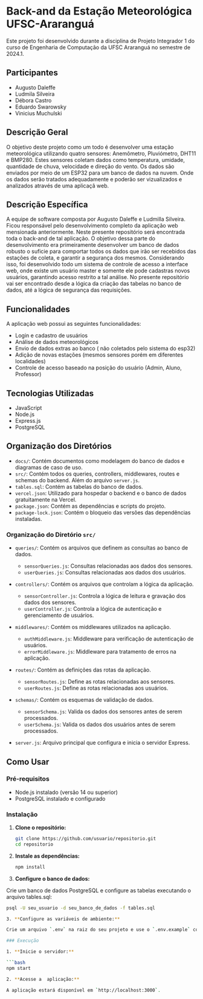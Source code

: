 # Back-and da Estação Meteorológica UFSC-Araranguá

Este projeto foi desenvolvido durante a disciplina de Projeto Integrador 1 do curso de Engenharia de Computação da UFSC Araranguá no semestre de 2024.1. 

## Participantes

- Augusto Daleffe
- Ludmila Silveira
- Débora Castro
- Eduardo Swarowsky
- Vinicius Muchulski

## Descrição Geral

O objetivo deste projeto como um todo é desenvolver uma estação meteorológica utilizando quatro sensores: Anemômetro, Pluviómetro, DHT11 e BMP280. Estes sensores coletam dados como temperatura, umidade, quantidade de chuva, velocidade e direção do vento. Os dados são enviados por meio de um ESP32 para um banco de dados na nuvem. Onde os dados serão tratados adequadamente e poderão ser vizualizados e analizados através de uma aplicaçã web.

## Descrição Específica

A equipe de software composta por Augusto Daleffe e Ludmilla Silveira. Ficou responsável pelo desenvolvimento completo da aplicação web mensionada anteriormente. Neste presente repositório será encontrada toda o back-and de tal aplicação.
O objetivo dessa parte do desenvolvimento era primeiramente desenvolver um banco de dados robusto o suficie para comportar todos os dados que irão ser recebidos das estações de coleta, e garantir a segurança dos mesmos. 
Considerando isso, foi desenvolvido todo um sistema de controle de acesso a interface web, onde existe um usuário master e somente ele pode cadastras novos usuários, garantindo acesso restrito a tal análise.
No presente repositório vai ser encontrado desde a lógica da criação das tabelas no banco de dados, até a lógica de segurança das requisições. 

## Funcionalidades

A aplicação web possui as seguintes funcionalidades:

- Login e cadastro de usuários
- Análise de dados meteorológicos
- Envio de dados extras ao banco ( não coletados pelo sistema do esp32)
- Adição de novas estações (mesmos sensores porém em diferentes localidades)
- Controle de acesso baseado na posição do usuário (Admin, Aluno, Professor)

## Tecnologias Utilizadas

- JavaScript
- Node.js
- Express.js
- PostgreSQL

## Organização dos Diretórios

- `docs/`: Contém documentos como modelagem do banco de dados e diagramas de caso de uso.
- `src/`: Contém todos os queries, controllers, middlewares, routes e schemas do backend. Além do arquivo `server.js`.
- `tables.sql`: Contém as tabelas do banco de dados.
- `vercel.json`: Utilizado para hospedar o backend e o banco de dados gratuitamente na Vercel.
- `package.json`: Contém as dependências e scripts do projeto.
- `package-lock.json`: Contém o bloqueio das versões das dependências instaladas.

### Organização do Diretório `src/`

- `queries/`: Contém os arquivos que definem as consultas ao banco de dados.
  - `sensorQueries.js`: Consultas relacionadas aos dados dos sensores.
  - `userQueries.js`: Consultas relacionadas aos dados dos usuários.
  
- `controllers/`: Contém os arquivos que controlam a lógica da aplicação.
  - `sensorController.js`: Controla a lógica de leitura e gravação dos dados dos sensores.
  - `userController.js`: Controla a lógica de autenticação e gerenciamento de usuários.
  
- `middlewares/`: Contém os middlewares utilizados na aplicação.
  - `authMiddleware.js`: Middleware para verificação de autenticação de usuários.
  - `errorMiddleware.js`: Middleware para tratamento de erros na aplicação.
  
- `routes/`: Contém as definições das rotas da aplicação.
  - `sensorRoutes.js`: Define as rotas relacionadas aos sensores.
  - `userRoutes.js`: Define as rotas relacionadas aos usuários.
  
- `schemas/`: Contém os esquemas de validação de dados.
  - `sensorSchema.js`: Valida os dados dos sensores antes de serem processados.
  - `userSchema.js`: Valida os dados dos usuários antes de serem processados.
  
- `server.js`: Arquivo principal que configura e inicia o servidor Express.

## Como Usar

### Pré-requisitos

- Node.js instalado (versão 14 ou superior)
- PostgreSQL instalado e configurado

### Instalação

1. **Clone o repositório:**

   ```bash
   git clone https://github.com/usuario/repositorio.git
   cd repositorio

2. **Instale as dependências:**

   ```bash
   npm install

3. **Configure o banco de dados:**

Crie um banco de dados PostgreSQL e configure as tabelas executando o arquivo tables.sql:

   ```bash
   psql -U seu_usuario -d seu_banco_de_dados -f tables.sql

3. **Configure as variáveis de ambiente:**

Crie um arquivo `.env` na raiz do seu projeto e use o `.env.example` como inspiração:

### Execução

1. **Inicie o servidor:**

```bash
npm start

2. **Acesse a  aplicação:**

A aplicação estará disponível em `http://localhost:3000`.
